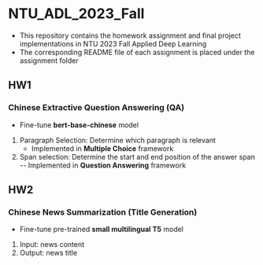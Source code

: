 # NTU_ADL_2023_Fall
- This repository contains the homework assignment and final project implementations in NTU 2023 Fall Applied Deep Learning
- The corresponding README file of each assignment is placed under the assignment folder

## HW1
### Chinese Extractive Question Answering (QA)
- Fine-tune **bert-base-chinese** model
1. Paragraph Selection: Determine which paragraph is relevant
   - Implemented in **Multiple Choice** framework
2. Span selection: Determine the start and end position of the answer span
  -- Implemented in **Question Answering** framework

## HW2
### Chinese News Summarization (Title Generation)
- Fine-tune pre-trained **small multilingual T5** model
1. Input: news content
2. Output: news title

